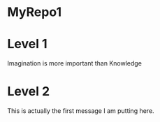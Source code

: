 # MyRepo1
# Level 1
Imagination is more important than Knowledge
# Level 2
This is actually the first message I am putting here. 
